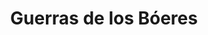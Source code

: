 ﻿---
title: "Guerras de los Bóeres"
permalink: periodes_365.html
layout: periode
dataInici: 1880
dataFi: 1902
sidebar: periodes
pares:
  - 471:
    title: "Época Victoriana"
    dataInici: "(1837)"
    dataFi: "(1901)"

fills:
  - 366:
    title: "Guerra de Transvaal"
    dataInici: "(1880-12-16)"
    dataFi: "(1881-05-23)"

  - 367:
    title: "Segunda Guerra Bóer"
    dataInici: "(1899-10-11)"
    dataFi: "(1902-05-31)"

jocsPrincipals:
jocsEscenaris:
jocsEpoca:
jocsEpocaEscenaris:
---
